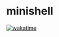 # minishell
[![wakatime](https://wakatime.com/badge/github/RTFM42/minishell_v2.svg)](https://wakatime.com/badge/github/RTFM42/minishell_v2)
